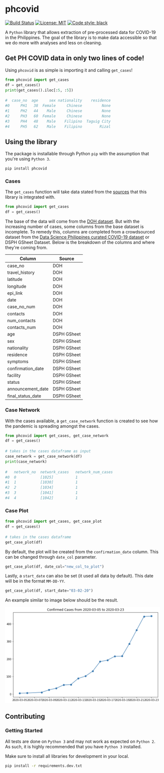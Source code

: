 # phcovid

[![Build Status](https://travis-ci.com/enzoampil/phcovid.svg?branch=master)](https://travis-ci.com/github/enzoampil/phcovid)
[![License: MIT](https://img.shields.io/badge/license-MIT-blue.svg )](https://raw.githubusercontent.com/enzoampil/phcovid/master/LICENSE)
[![Code style: black](https://img.shields.io/badge/code%20style-black-000000.svg)](https://github.com/ambv/black)

A `Python` library that allows extraction of pre-processed data for COVID-19 in the Philippines. The goal of the library is to make data accessible so that we do more with analyses and less on cleaning.

## Get PH COVID data in only two lines of code!

Using `phcovid` is as simple is importing it and calling `get_cases`!

```python
from phcovid import get_cases
df = get_cases()
print(get_cases().iloc[:5, :5])

#  case_no  age     sex nationality    residence
#0     PH1   38  Female     Chinese         None
#1     PH2   44    Male     Chinese         None
#2     PH3   60  Female     Chinese         None
#3     PH4   48    Male    Filipino  Taguig City
#4     PH5   62    Male    Filipino        Rizal
```

## Using the library

The package is installable through Python `pip` with the assumption that you're using `Python 3`.

```bash
pip install phcovid
```

### Cases

The `get_cases` function will take data stated from the [sources](#sources) that this library is integrated with.

```python
from phcovid import get_cases
df = get_cases()
```

The base of the data will come from the [DOH dataset](https://ncovtracker.doh.gov.ph). But with the increasing number of cases, some columns from the base dataset is incomplete. To remedy this, columns are completed from a crowdsourced dataset from the [Data Science Philippines curated COVID-19 dataset](https://www.facebook.com/groups/datasciencephilippines/permalink/909066746213492/) or DSPH GSheet Dataset. Below is the breakdown of the columns and where they're coming from.

| Column | Source |
| --- | --- |
| case_no | DOH |
| travel_history | DOH |
| latitude | DOH |
| longitude | DOH |
| epi_link | DOH |
| date | DOH |
| case_no_num | DOH |
| contacts | DOH |
| num_contacts | DOH |
| contacts_num | DOH |
| age | DSPH GSheet |
| sex | DSPH GSheet |
| nationality | DSPH GSheet |
| residence | DSPH GSheet |
| symptoms | DSPH GSheet |
| confirmation_date | DSPH GSheet |
| facility | DSPH GSheet |
| status | DSPH GSheet |
| announcement_date | DSPH GSheet |
| final_status_date | DSPH GSheet |

### Case Network

With the cases available, a `get_case_network` function is created to see how the pandemic is spreading amongst the cases.

```python
from phcovid import get_cases, get_case_network
df = get_cases()

# takes in the cases dataframe as input
case_network = get_case_network(df)
print(case_network)

# 	network_no	network_cases	network_num_cases
#0	0	        [1025]	        1
#1	1	        [1030]	        1
#2	2	        [1034]	        1
#3	3	        [1041]	        1
#4	4	        [1042]	        1
```

### Case Plot

```python
from phcovid import get_cases, get_case_plot
df = get_cases()

# takes in the cases dataframe
get_case_plot(df)
```

By default, the plot will be created from the `confirmation_date` column. This can be changed through `date_col` parameter.

```python
get_case_plot(df, date_col="new_col_to_plot")
```

Lastly, a `start_date` can also be set (it used all data by default). This date will be in the format `MM-DD-YY`.

```python
get_case_plot(df, start_date="03-02-20")
```

An example similar to image below should be the result.

![Case Plot from March 2 to March 23](./docs/assets/case_plot&#32;03-02-20&#32;to&#32;03-23-20.png)

## Contributing

### Getting Started

All tests are done on `Python 3` and may not work as expected on `Python 2`. As such, it is highly recommended that you have `Python 3` installed.

Make sure to install all libraries for development in your local.

```bash
pip install -r requirements.dev.txt
```

